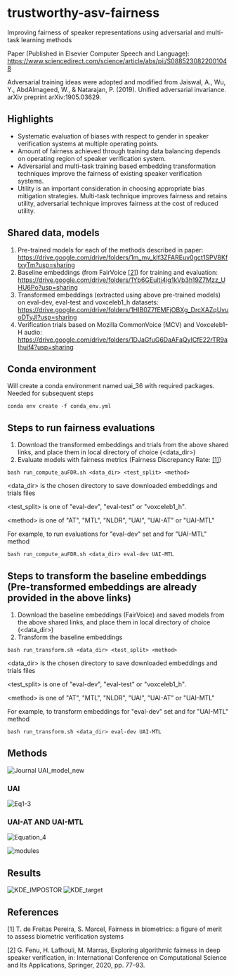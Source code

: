 # trustworthy-asv-fairness
Improving fairness of speaker representations using adversarial and multi-task learning methods

Paper (Published in Elsevier Computer Speech and Language): https://www.sciencedirect.com/science/article/abs/pii/S0885230822001048

Adversarial training ideas were adopted and modified from Jaiswal, A., Wu, Y., AbdAlmageed, W., & Natarajan, P. (2019). Unified adversarial invariance. arXiv preprint arXiv:1905.03629.

## Highlights
* Systematic evaluation of biases with respect to gender in speaker verification systems at multiple operating points.
* Amount of fairness achieved through training data balancing depends on operating region of speaker verification system.
* Adversarial and multi-task training based embedding transformation techniques improve the fairness of existing speaker verification systems.
* Utility is an important consideration in choosing appropriate bias mitigation strategies. Multi-task technique improves fairness and retains utility, adversarial technique improves fairness at the cost of reduced utility.

## Shared data, models
1. Pre-trained models for each of the methods described in paper: https://drive.google.com/drive/folders/1m_mv_klf3ZFAREuv0gct1SPV8KftxyTm?usp=sharing
2. Baseline embeddings (from FairVoice [[2]](#2)) for training and evaluation: https://drive.google.com/drive/folders/1Yb6GEultj4ig1kVb3h19Z7Mzz_UHU6Po?usp=sharing
3. Transformed embeddings (extracted using above pre-trained models) on eval-dev, eval-test and voxceleb1_h datasets: https://drive.google.com/drive/folders/1HIB0Z7fEMFjOBXg_DrcXAZqUvuoDTyJl?usp=sharing
4. Verification trials based on Mozilla CommonVoice (MCV) and Voxceleb1-H audio: https://drive.google.com/drive/folders/1DJaGfuG6DaAFaQyICfE22rTR9aIhuif4?usp=sharing

## Conda environment
Will create a conda environment named uai_36 with required packages. Needed for subsequent steps
```
conda env create -f conda_env.yml
```

## Steps to run fairness evaluations
1. Download the transformed embeddings and trials from the above shared links, and place them in local directory of choice (<data_dir>)
2. Evaluate models with fairness metrics (Fairness Discrepancy Rate: [[1]](#1))

```
bash run_compute_auFDR.sh <data_dir> <test_split> <method>
```

<data_dir> is the chosen directory to save downloaded embeddings and trials files

<test_split> is one of "eval-dev", "eval-test" or "voxceleb1_h".

\<method\> is one of "AT", "MTL", "NLDR", "UAI", "UAI-AT" or "UAI-MTL"

For example, to run evaluations for "eval-dev" set and for "UAI-MTL" method

```
bash run_compute_auFDR.sh <data_dir> eval-dev UAI-MTL
```

## Steps to transform the baseline embeddings (Pre-transformed embeddings are already provided in the above links)
1. Download the baseline embeddings (FairVoice) and saved models from the above shared links, and place them in local directory of choice (<data_dir>)
2. Transform the baseline embeddings

```
bash run_transform.sh <data_dir> <test_split> <method>
```

<data_dir> is the chosen directory to save downloaded embeddings and trials files

<test_split> is one of "eval-dev", "eval-test" or "voxceleb1_h".

\<method\> is one of "AT", "MTL", "NLDR", "UAI", "UAI-AT" or "UAI-MTL"

For example, to transform embeddings for "eval-dev" set and for "UAI-MTL" method

```
bash run_transform.sh <data_dir> eval-dev UAI-MTL
```
 
## Methods
![Journal UAI_model_new](https://user-images.githubusercontent.com/23619674/155252585-42939d23-8486-4fe2-8f14-ae26176dacf8.png)

### UAI
![Eq1-3](https://user-images.githubusercontent.com/23619674/155253114-e298e144-9c25-491a-a34b-5adeec0296e5.png)

### UAI-AT AND UAI-MTL
![Equation_4](https://user-images.githubusercontent.com/23619674/155253115-93254052-ba5c-4819-acc9-e5f6e35cd6f0.png)

![modules](https://user-images.githubusercontent.com/23619674/155252784-48a106da-0681-4976-9e8b-a826c0e88474.png)

## Results
![KDE_IMPOSTOR](https://user-images.githubusercontent.com/23619674/159154211-1ba1219b-1b07-492e-9eba-72ecb9b3522c.png)
![KDE_target](https://user-images.githubusercontent.com/23619674/159154212-859122e6-9964-4196-ae22-823ce4ad858f.png)


## References
<a id="1">[1]</a> 
T. de Freitas Pereira, S. Marcel, Fairness in biometrics: a figure of merit to assess biometric verification systems

<a id="2">[2]</a>
G. Fenu, H. Lafhouli, M. Marras, Exploring algorithmic fairness in deep speaker verification, in: International Conference
on Computational Science and Its Applications, Springer, 2020, pp. 77–93.


